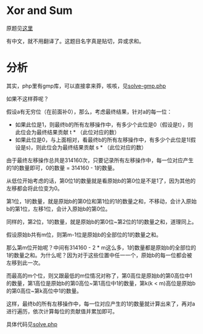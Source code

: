 # Xor and Sum
原题见[这里](https://www.hackerrank.com/challenges/xor-and-sum/problem)

有中文，就不用翻译了。这题目名字真是贴切，异或求和。

# 分析
其实，php里有gmp库，可以直接拿来莽，咳咳，见[solve-gmp.php](./solve-gmp.php)

如果不这样莽呢？

假设a有无穷位（在前面补0），那么，考虑最终结果，针对a的每一位：
* 如果此位是1，则最终b的所有左移操作中，有多少个此位是0（假设是t），则此位会为最终结果贡献 t * （此位对应的数）
* 如果此位是0，与上面相对，看最终b的所有左移操作中，有多少个此位是1(假设是s)，则此位会为最终结果贡献 s * （此位对应的数）

由于最终左移操作总共是314160次，只要记录所有左移操作中，每一位对应产生的1的数量即可，0的数量 = 314160 - 1的数量。

从低位开始考虑的话，第0位1的数量就是看原始b的第0位是不是1了，因为其他的左移都会将此位变为0。

第1位，1的数量，就是原始b的第0位和第1位的1的数量之和，不移动，会计入原始b的第1位，左移1位，会计入原始b的第0位。

同样的，第2位，1的数量，就是原始b的第0位~第2位的1的数量之和，道理同上。

假设原始b共有m位，则第m-1位是原始b的全部位的1的数量之和。

那么第m位开始呢？中间有314160 - 2 * m这么多，1的数量都是原始b的全部位的1的数量之和。为什么呢？因为对于这些位置中任一一个，原始b的每一位都会被左移到此一次。

而最高的m个位，则又跟最低的m位情况对称了，第0高位是原始b的第0高位中1的数量，第1高位是原始b的第0高位~第1高位中1的数量，第k(k < m)高位是原始b的第0高位~第k高位中1的数量。

这样，最终b的所有左移操作中，每一位对应产生的1的数量就计算出来了，再对a进行遍历，依次计算每位的贡献值并累加即可。

具体代码见[solve.php](./solve.php)